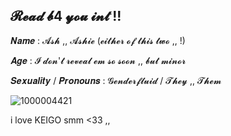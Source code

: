 ## 𝓡𝓮𝓪𝓭 𝓫4 𝔂𝓸𝓾 𝓲𝓷𝓽 !!

𝑵𝒂𝒎𝒆 : 𝓐𝓼𝓱 ,, 𝓐𝓼𝓱𝓲𝓮 (𝓮𝓲𝓽𝓱𝓮𝓻 𝓸𝓯 𝓽𝓱𝓲𝓼 𝓽𝔀𝓸 ,, !)

𝑨𝒈𝒆 : 𝓘 𝓭𝓸𝓷'𝓽 𝓻𝓮𝓿𝓮𝓪𝓵 𝓮𝓶 𝓼𝓸 𝓼𝓸𝓸𝓷 ,, 𝓫𝓾𝓽 𝓶𝓲𝓷𝓸𝓻

𝑺𝒆𝒙𝒖𝒂𝒍𝒊𝒕𝒚 / 𝑷𝒓𝒐𝒏𝒐𝒖𝒏𝒔 : 𝓖𝓮𝓷𝓭𝓮𝓻𝓯𝓵𝓾𝓲𝓭 / 𝓣𝓱𝓮𝔂 ,, 𝓣𝓱𝓮𝓶

![1000004421](https://github.com/user-attachments/assets/0021f52a-5463-4afd-9420-19801519abeb)

i love KEIGO smm <33 ,,


<!--
**keigoesuenttia/keigoesuenttia** is a ✨ _special_ ✨ repository because its `README.md` (this file) appears on your GitHub profile.

Here are some ideas to get you started:

- 🔭 I’m currently working on ...
- 🌱 I’m currently learning ...
- 👯 I’m looking to collaborate on ...
- 🤔 I’m looking for help with ...
- 💬 Ask me about ...
- 📫 How to reach me: ...
- 😄 Pronouns: ...
- ⚡ Fun fact: ...
-->
